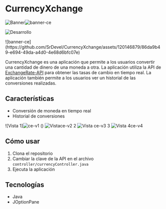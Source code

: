 # CurrencyXchange
<!-- Imagen -->
![Banner]()![banner-ce](https://github.com/SrDevel/CurrencyXchange/assets/120146879/05ddea72-e816-4daf-b811-b421bc2b539c)


<!-- Badges -->
![Desarrollo](https://img.shields.io/badge/estado-desarrollo-blue)

<!-- Descripción -->![banner-ce](https://github.com/SrDevel/CurrencyXchange/assets/120146879/86da9b49-e694-49da-a4d0-4e68d6bfc07e)


CurrencyXchange es una aplicación que permite a los usuarios convertir una cantidad de dinero de una moneda a otra. La aplicación utiliza la API de [ExchangeRate-API](https://www.exchangerate-api.com/) para obtener las tasas de cambio en tiempo real. La aplicación también permite a los usuarios ver un historial de las conversiones realizadas.

## Características
- Conversión de moneda en tiempo real
- Historial de conversiones

![Vista 1]![ce-v1](https://github.com/SrDevel/CurrencyXchange/assets/120146879/163936b1-054d-4ea9-9ddc-9e515ee7c7b0)
()
![Vista![ce-v2](https://github.com/SrDevel/CurrencyXchange/assets/120146879/80a5e10c-fede-42fd-8f5e-057006fcedec)
 2]()
![Vista ![ce-v3](https://github.com/SrDevel/CurrencyXchange/assets/120146879/ecd0fdfc-e83f-4e46-9c7b-d2ba13841637)
3]()
![Vista 4![ce-v4](https://github.com/SrDevel/CurrencyXchange/assets/120146879/1d8b15cf-eb20-4bd6-9de5-76acd6fe2b77)
]()

## Cómo usar
1. Clona el repositorio
2. Cambiar la clave de la API en el archivo `controller/currencyController.java`
3. Ejecuta la aplicación

## Tecnologías
- Java
- JOptionPane

